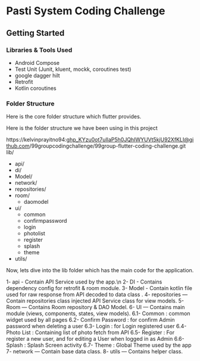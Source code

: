 # Pasti System Coding Challenge

## Getting Started

### Libraries & Tools Used

* Android Compose
* Test Unit (Junit, kluent, mockk, coroutines test)
* google dagger hilt
* Retrofit
* Kotlin coroutines

### Folder Structure
Here is the core folder structure which flutter provides.

Here is the folder structure we have been using in this project

https://kelvinprayitno94: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@github.com/99groupcodingchallenge/99group-flutter-coding-challenge.git
lib/
* api/
* di/
* Model/
* network/
* repositories/
* room/
    * daomodel
* ui/
    * common
    * confirmpassword
    * login
    * photolist
    * register
    * splash
    * theme
* utils/

Now, lets dive into the lib folder which has the main code for the application.

1- api - Contain API Service used by the app.\n
2- DI - Contains dependency config for retrofit & room module.
3- Model - Contain kotlin file used for raw response from API decoded to data class .
4- repositories — Contain repositories class injected API Service class for view models.
5- Room — Contains Room repository & DAO Model.
6- UI — Contains main module (views, components, states, view models).
    6.1- Common : common widget used by all pages
    6.2- Confirm Password : for confirm Admin password when deleting a user
    6.3- Login : for Login registered user
    6.4- Photo List : Containing list of photo fetch from API
    6.5- Register : For register a new user, and for editing a User when logged in as Admin
    6.6- Splash : Splash Screen activity
    6.7- Theme : Global Theme used by the app
7- network — Contain base data class.
8- utils — Contains helper class.
